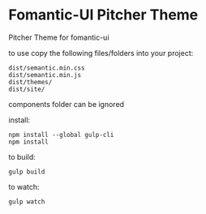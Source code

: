 
# Fomantic-UI Pitcher Theme
Pitcher Theme for fomantic-ui

to use copy the following files/folders into your project:

    dist/semantic.min.css
    dist/semantic.min.js
    dist/themes/
    dist/site/

components folder can be ignored

install:

    npm install --global gulp-cli
    npm install

to build:

    gulp build
    
to watch:

    gulp watch
